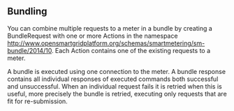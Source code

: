 ## Bundling

You can combine multiple requests to a meter in a bundle by creating a BundleRequest with one or more Actions in the namespace
http://www.opensmartgridplatform.org/schemas/smartmetering/sm-bundle/2014/10. Each Action contains one of the existing requests to a meter.

A bundle is executed using one connection to the meter. A bundle response contains all individual responses of executed commands
both successful and unsuccessful. When an individual request fails it is retried when this is useful, more precisely the bundle
is retried, executing only requests that are fit for re-submission.
